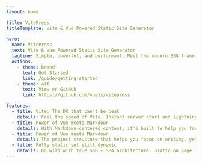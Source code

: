 ```yaml
---
layout: home

title: VitePress
titleTemplate: Vite & Vue Powered Static Site Generator

hero:
  name: VitePress
  text: Vite & Vue Powered Static Site Generator
  tagline: Simple, powerful, and performant. Meet the modern SSG framework you've always wanted.
  actions:
    - theme: brand
      text: Get Started
      link: /guide/getting-started
    - theme: alt
      text: View on GitHub
      link: https://github.com/vuejs/vitepress

features:
  - title: Vite: The DX that can't be beat
    details: Feel the speed of Vite. Instant server start and lightning fast HMR that stays fast regardless of the app size.
  - title: Power of Vue meets Markdown
    details: With Markdown-centered content, it's built to help you focus on writing and deployed with minimum configuration.
  - title: Power of Vue meets Markdown
    details: The project structure that helps you focus on writing, yet fully customizable for any website development.
  - title: Fully static yet still dynamic
    details: Go wild with true SSG + SPA architecture. Static on page load, but engage users with 100% interactivity from there.
---
```

